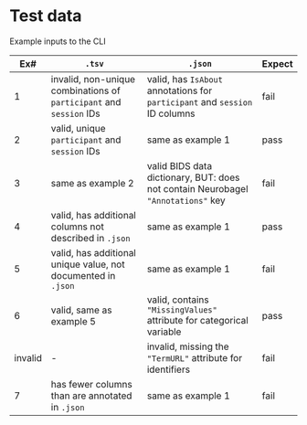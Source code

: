 # Test data

Example inputs to the CLI

| Ex#     | `.tsv`                                                        | `.json`                                                                          | Expect |
|---------|---------------------------------------------------------------|----------------------------------------------------------------------------------|--------|
| 1       | invalid, non-unique combinations of `participant` and `session` IDs            | valid, has `IsAbout` annotations for `participant` and `session` ID columns      | fail   |
| 2       | valid, unique `participant` and `session` IDs                 | same as example 1                                                                | pass   |
| 3       | same as example 2                                             | valid BIDS data dictionary, BUT: does not contain Neurobagel `"Annotations"` key | fail   |
| 4       | valid, has additional columns not described in `.json`        | same as example 1                                                                | pass   |
| 5       | valid, has additional unique value, not documented in `.json` | same as example 1                                                                | fail   |
| 6       | valid, same as example 5                                      | valid, contains `"MissingValues"` attribute for categorical variable             | pass   |
| invalid | -                                                             | invalid, missing the `"TermURL"` attribute for identifiers                       | fail   |
| 7       | has fewer columns than are annotated in `.json`               | same as example 1                                                                | fail   |
